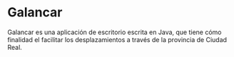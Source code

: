 # Galancar
Galancar es una aplicación de escritorio escrita en Java, que tiene cómo finalidad el facilitar los desplazamientos a través de la provincia de Ciudad Real. 
